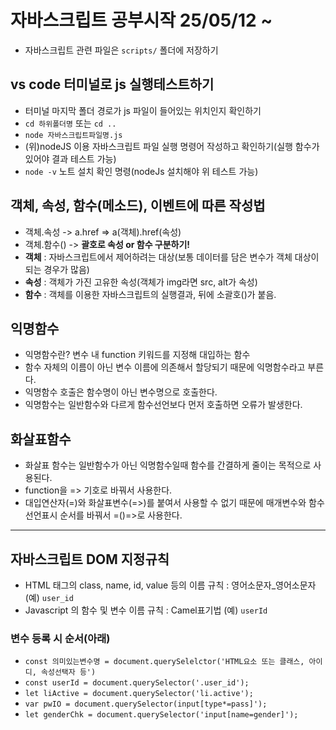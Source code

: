 # 자바스크립트 공부시작 25/05/12 ~
* 자바스크립트 관련 파일은 `scripts/` 폴더에 저장하기
## vs code 터미널로 js 실행테스트하기
* 터미널 마지막 폴더 경로가 js 파일이 들어있는 위치인지 확인하기
* `cd 하위폴더명` 또는 `cd ..`
* `node 자바스크립트파일명.js`
* (위)nodeJS 이용 자바스크립트 파일 실행 명령어 작성하고 확인하기(실행 함수가 있어야 결과 테스트 가능)
* `node -v` 노트 설치 확인 명령(nodeJs 설치해야 위 테스트 가능)
## 객체, 속성, 함수(메소드), 이벤트에 따른 작성법
* 객체.속성 -> a.href => a(객체).href(속성)
* 객체.함수() -> **괄호로 속성 or 함수 구분하기!**
* **객체** : 자바스크립트에서 제어하려는 대상(보통 데이터를 담은 변수가 객체 대상이 되는 경우가 많음)
* **속성** : 객체가 가진 고유한 속성(객체가 img라면 src, alt가 속성)
* **함수** : 객체를 이용한 자바스크립트의 실행결과, 뒤에 소괄호()가 붙음.
## 익명함수
* 익명함수란? 변수 내 function 키워드를 지정해 대입하는 함수
* 함수 자체의 이름이 아닌 변수 이름에 의존해서 할당되기 때문에 익명함수라고 부른다.
* 익명함수 호출은 함수명이 아닌 변수명으로 호출한다.
* 익명함수는 일반함수와 다르게 함수선언보다 먼저 호출하면 오류가 발생한다.
## 화살표함수
* 화살표 함수는 일반함수가 아닌 익명함수일때 함수를 간결하게 줄이는 목적으로 사용된다.
* function을 => 기호로 바꿔서 사용한다.
* 대입연산자(=)와 화살표변수(=>)를 붙여서 사용할 수 없기 때문에 매개변수와 함수 선언표시 순서를 바꿔서 =()=>로 사용한다.
------------
## 자바스크립트 DOM 지정규칙
* HTML 태그의 class, name, id, value 등의 이름 규칙 : 영어소문자_영어소문자 (예) `user_id`
* Javascript 의 함수 및 변수 이름 규칙 : Camel표기법 (예) `userId`
### 변수 등록 시 순서(아래)
* `const 의미있는변수명 = document.querySelelctor('HTML요소 또는 클래스, 아이디, 속성선택자 등')`
* `const userId = document.querySelector('.user_id');` 
* `let liActive = document.querySelector('li.active');`<!-- li의 클래스 active를 문서에서 찾아서 liAcive변수에 넣겠다.  -->
* `var pwIO = document.querySelector(input[type*=pass]');` <!-- IO:Input, Output -->
* `let genderChk = document.querySelector('input[name=gender]');`